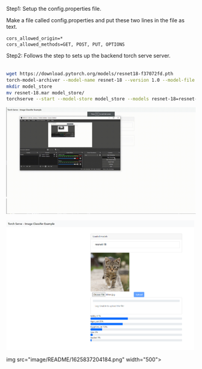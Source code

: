 Step1: Setup the config.properties file.

Make a file called config.properties and put these two lines in the file as text.

```
cors_allowed_origin=*
cors_allowed_methods=GET, POST, PUT, OPTIONS
```

Step2: Follows the step to sets up the backend torch serve server.

```bash

wget https://download.pytorch.org/models/resnet18-f37072fd.pth
torch-model-archiver --model-name resnet-18 --version 1.0 --model-file ./examples/image_classifier/resnet_18/model.py --serialized-file resnet18-f37072fd.pth --handler image_classifier --extra-files ./examples/image_classifier/index_to_name.json
mkdir model_store
mv resnet-18.mar model_store/
torchserve --start --model-store model_store --models resnet-18=resnet-18.mar --ts-config config.properties

```

![alt text](demo.gif "Title")

<img src="image/README/1625836884119.png" width="500">

img src="image/README/1625837204184.png" width="500">
